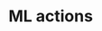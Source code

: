 ﻿<meta name="wikd:title" content="ML actions">
<meta name="wikd:name" content="actions-ml">
<meta name="wikd:order" content="6">
<meta name="wikd:icon" content="fas fa-plug">

# ML actions